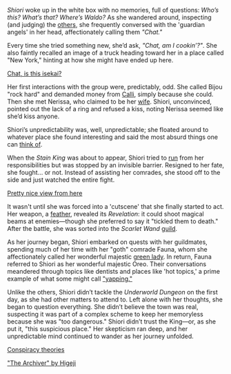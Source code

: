_Shiori_ woke up in the white box with no memories, full of questions: _Who’s this? What’s that? Where’s Waldo?_ As she wandered around, inspecting (and judging) the [others](https://www.youtube.com/live/KSaC99K4IF8?feature=shared&t=97), she frequently conversed with the 'guardian angels' in her head, affectionately calling them _"Chat."_

Every time she tried something new, she’d ask, _"Chat, am I cookin’?"_. She also faintly recalled an image of a truck heading toward her in a place called "New York," hinting at how she might have ended up here.

[Chat, is this isekai?](#embed:https://www.youtube.com/live/KSaC99K4IF8?feature=shared&t=342)

Her first interactions with the group were, predictably, odd. She called Bijou "rock hard" and demanded money from [Calli](https://www.youtube.com/live/KSaC99K4IF8?feature=shared&t=840), simply because she could. Then she met Nerissa, who claimed to be her [wife](https://www.youtube.com/live/KSaC99K4IF8?feature=shared&t=2562). Shiori, unconvinced, pointed out the lack of a ring and refused a kiss, noting Nerissa seemed like she’d kiss anyone.

Shiori’s unpredictability was, well, unpredictable; she floated around to whatever place she found interesting and said the most absurd things one can [think of](https://www.youtube.com/live/KSaC99K4IF8?feature=shared&t=2519).

When the _Stain King_ was about to appear, Shiori tried to [run](https://www.youtube.com/live/KSaC99K4IF8?feature=shared&t=2774) from her responsibilities but was stopped by an invisible barrier. Resigned to her fate, she fought... or not. Instead of assisting her comrades, she stood off to the side and just watched the entire fight.

[Pretty nice view from here](#embed:https://www.youtube.com/live/KSaC99K4IF8?t=2992)

It wasn't until she was forced into a 'cutscene' that she finally started to act. Her weapon, a [feather](https://www.youtube.com/live/KSaC99K4IF8?feature=shared&t=3110), revealed its _Revelation_: it could shoot magical beams at enemies—though she preferred to say it "tickled them to death." After the battle, she was sorted into the _Scarlet Wand_ [guild](https://www.youtube.com/live/KSaC99K4IF8?feature=shared&t=3347).

As her journey began, Shiori embarked on quests with her guildmates, spending much of her time with her "goth" comrade Fauna, whom she affectionately called her wonderful majestic [green lady](https://www.youtube.com/live/KSaC99K4IF8?feature=shared&t=4218). In return, Fauna referred to Shiori as her wonderful majestic Oreo. Their conversations meandered through topics like dentists and places like 'hot topics,' a prime example of what some might call ["yapping."](https://www.youtube.com/live/KSaC99K4IF8?feature=shared&t=4528)

Unlike the others, Shiori didn’t tackle the _Underworld Dungeon_ on the first day, as she had other matters to attend to. Left alone with her thoughts, she began to question everything. She didn’t believe the town was real, suspecting it was part of a complex scheme to keep her memoryless because she was "too dangerous." Shiori didn’t trust the King—or, as she put it, "this suspicious place." Her skepticism ran deep, and her unpredictable mind continued to wander as her journey unfolded.

[Conspiracy theories](#embed:https://www.youtube.com/live/KSaC99K4IF8?t=5588)

["The Archiver" by Higeji](https://x.com/higeji404/status/1901370626591605149)
